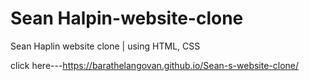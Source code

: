 # Sean Halpin-website-clone
 Sean Haplin website clone | using HTML, CSS

click here---https://barathelangovan.github.io/Sean-s-website-clone/
